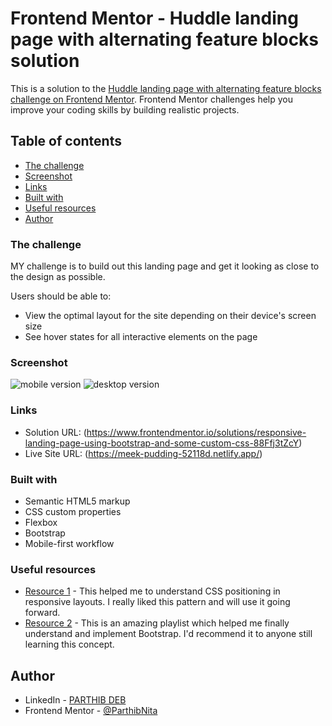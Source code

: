 # Frontend Mentor - Huddle landing page with alternating feature blocks solution

This is a solution to the [Huddle landing page with alternating feature blocks challenge on Frontend Mentor](https://www.frontendmentor.io/challenges/huddle-landing-page-with-alternating-feature-blocks-5ca5f5981e82137ec91a5100). Frontend Mentor challenges help you improve your coding skills by building realistic projects. 

## Table of contents
  - [The challenge](#the-challenge)
  - [Screenshot](#screenshot)
  - [Links](#links)
  - [Built with](#built-with)
  - [Useful resources](#useful-resources)
  - [Author](#author)


### The challenge
MY challenge is to build out this landing page and get it looking as close to the design as possible.

Users should be able to:

- View the optimal layout for the site depending on their device's screen size
- See hover states for all interactive elements on the page

### Screenshot

![mobile version](../Huddle%20Landing%20Page/screenshots/photo_2023-12-29_22-38-59.jpg)
![desktop version](../Huddle%20Landing%20Page/screenshots/Web%20capture_29-12-2023_223554_127.0.0.1.jpeg)

### Links

- Solution URL: (https://www.frontendmentor.io/solutions/responsive-landing-page-using-bootstrap-and-some-custom-css-88Ffj3tZcY)
- Live Site URL: (https://meek-pudding-52118d.netlify.app/)

### Built with

- Semantic HTML5 markup
- CSS custom properties
- Flexbox
- Bootstrap
- Mobile-first workflow

### Useful resources

- [Resource 1](https://youtu.be/H04P5YXVssE?feature=shared) - This helped me to understand CSS positioning in responsive layouts. I really liked this pattern and will use it going forward.
- [Resource 2](https://youtube.com/playlist?list=PL4cUxeGkcC9joIM91nLzd_qaH_AimmdAR&feature=shared) - This is an amazing playlist which helped me finally understand and implement Bootstrap. I'd recommend it to anyone still learning this concept.

## Author

- LinkedIn - [PARTHIB DEB](https://www.linkedin.com/in/parthib-deb-914593248/)
- Frontend Mentor - [@ParthibNita](https://www.frontendmentor.io/profile/ParthibNita)

